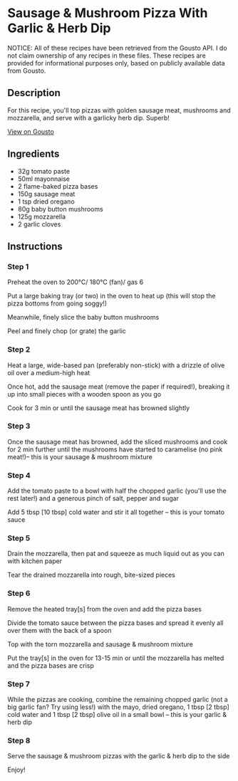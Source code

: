 # Sausage & Mushroom Pizza With Garlic & Herb Dip

NOTICE: All of these recipes have been retrieved from the Gousto API. I do not claim ownership of any recipes in these files. These recipes are provided for informational purposes only, based on publicly available data from Gousto.

## Description

For this recipe, you'll top pizzas with golden sausage meat, mushrooms and mozzarella, and serve with a garlicky herb dip. Superb!

[View on Gousto](https://www.gousto.co.uk/recipes/cookbook/sausage-mushroom-pizza-with-garlic-dip)

## Ingredients

- 32g tomato paste
- 50ml mayonnaise
- 2 flame-baked pizza bases
- 150g sausage meat
- 1 tsp dried oregano
- 80g baby button mushrooms
- 125g mozzarella
- 2 garlic cloves

## Instructions


### Step 1

Preheat the oven to 200°C/ 180°C (fan)/ gas 6

Put a large baking tray (or two) in the oven to heat up (this will stop the pizza bottoms from going soggy!)

Meanwhile, finely slice the baby button mushrooms

Peel and finely chop (or grate) the garlic


### Step 2

Heat a large, wide-based pan (preferably non-stick) with a drizzle of olive oil over a medium-high heat

Once hot, add the sausage meat (remove the paper if required!), breaking it up into small pieces with a wooden spoon as you go

Cook for 3 min or until the sausage meat has browned slightly


### Step 3

Once the sausage meat has browned, add the sliced mushrooms and cook for 2 min further until the mushrooms have started to caramelise (no pink meat!)– this is your sausage & mushroom mixture


### Step 4

Add the tomato paste to a bowl with half the chopped garlic (you'll use the rest later!) and a generous pinch of salt, pepper and sugar

Add 5 tbsp<span class="text-danger"> [10 tbsp] </span>cold water and stir it all together – this is your tomato sauce


### Step 5

Drain the mozzarella, then pat and squeeze as much liquid out as you can with kitchen paper

Tear the drained mozzarella into rough, bite-sized pieces


### Step 6

Remove the heated tray<span class="text-danger">[s]</span> from the oven and add the pizza bases

Divide the tomato sauce between the pizza bases and spread it evenly all over them with the back of a spoon

Top with the torn mozzarella and sausage & mushroom mixture

Put the tray<span class="text-danger">[s]</span> in the oven for 13-15 min or until the mozzarella has melted and the pizza bases are crisp


### Step 7

While the pizzas are cooking, combine the remaining chopped garlic (not a big garlic fan? Try using less!) with the mayo, dried oregano, 1 tbsp <span class="text-danger">[2 tbsp]</span> cold water and 1 tbsp <span class="text-danger">[2 tbsp]</span> olive oil in a small bowl – this is your garlic & herb dip

### Step 8

Serve the sausage & mushroom pizzas with the garlic & herb dip to the side

Enjoy!

